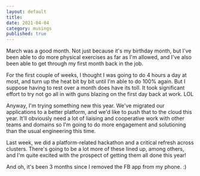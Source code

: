 ```yaml
---
layout: default
title:
date: 2021-04-04
category: musings
published: true
---
```


March was a good month. Not just because it's my birthday month, but I've been able to do more physical exercises as far as I'm allowed, and I've also been able to get through my first month back in the job.

For the first couple of weeks, I thought I was going to do 4 hours a day at most, and turn up the heat bit by bit until I'm able to do 100% again. But I suppose having to rest over a month does have its toll. It took significant effort to try not go all in with guns blazing on the first day back at work. LOL

Anyway, I'm trying something new this year. We've migrated our applications to a better platform, and we'd like to push that to the cloud this year. It'll obviously need a lot of liaising and cooperative work with other teams and domains so I'm going to do more engagement and solutioning than the usual engineering this time.

Last week, we did a platform-related hackathon and a critical refresh across clusters. There's going to be a lot more of these lined up, among others, and I'm quite excited with the prospect of getting them all done this year!

And oh, it's been 3 months since I removed the FB app from my phone. :)